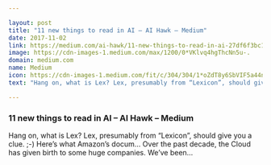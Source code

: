 ```yaml
---

layout: post
title: "11 new things to read in AI – AI Hawk – Medium"
date: 2017-11-02
link: https://medium.com/ai-hawk/11-new-things-to-read-in-ai-27df6f3bc132?source=rss------machine_learning-5
image: https://cdn-images-1.medium.com/max/1200/0*VKlvq4hgThcNn5u-.
domain: medium.com
name: Medium
icon: https://cdn-images-1.medium.com/fit/c/304/304/1*oZdT8y6SbVIF5a44nk80UQ.jpeg
text: "Hang on, what is Lex? Lex, presumably from “Lexicon”, should give you a clue. ;-) Here’s what Amazon’s docum… Over the past decade, the Cloud has given birth to some huge companies. We’ve been…"

---
```


### 11 new things to read in AI – AI Hawk – Medium

Hang on, what is Lex? Lex, presumably from “Lexicon”, should give you a clue. ;-) Here’s what Amazon’s docum… Over the past decade, the Cloud has given birth to some huge companies. We’ve been…
